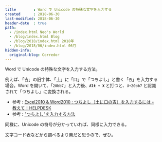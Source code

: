 ```yaml
---
title        : Word で Unicode の特殊な文字を入力する
created      : 2018-06-30
last-modified: 2018-06-30
header-date  : true
path:
  - /index.html Neo's World
  - /blog/index.html Blog
  - /blog/2018/index.html 2018年
  - /blog/2018/06/index.html 06月
hidden-info:
  original-blog: Corredor
---
```


Word で Unicode の特殊な文字を入力する方法。

例えば、「吉」の旧字体、「土」に「口」で「つちよし」と書く「`𠮷`」を入力する場合。Word を開いて、「`20bb7`」と入力後、**`Alt + X`** と打つと、`U+20bb7` と認識されて「つちよし」に変換される。

- 参考 : [Excel2010 & Word2010 : つちよし（土に口の吉）を入力するには - 教えて！HELPDESK](http://office-qa.com/Word/wd562.htm)
- 参考 : ["つちよし"を入力する方法](http://pasofaq.jp/windows/ime/tsuchiyoshi.htm)

同様に、Unicode の符号が分かっていれば、同様に入力できる。

文字コード表などから調べるより楽だと思うので、ぜひ。
